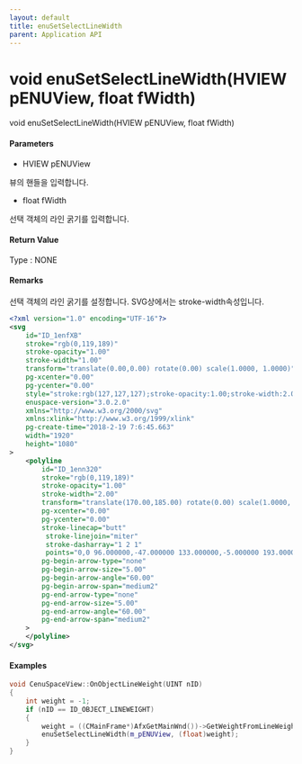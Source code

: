 ```yaml
---
layout: default
title: enuSetSelectLineWidth
parent: Application API
---
```

# void enuSetSelectLineWidth\(HVIEW pENUView, float fWidth\)

void enuSetSelectLineWidth\(HVIEW pENUView, float fWidth\)

#### Parameters

* HVIEW pENUView

뷰의 핸들을 입력합니다.

* float fWidth

선택 객체의 라인 굵기를 입력합니다.

#### Return Value

Type : NONE

#### Remarks

선택 객체의 라인 굵기를 설정합니다. SVG상에서는 stroke-width속성입니다.

```xml
<?xml version="1.0" encoding="UTF-16"?>
<svg
    id="ID_1enfXB"
    stroke="rgb(0,119,189)"
    stroke-opacity="1.00"
    stroke-width="1.00"
    transform="translate(0.00,0.00) rotate(0.00) scale(1.0000, 1.0000)"
    pg-xcenter="0.00"
    pg-ycenter="0.00"
    style="stroke:rgb(127,127,127);stroke-opacity:1.00;stroke-width:2.00;stroke-dasharray:1,1,1;"
    enuspace-version="3.0.2.0"
    xmlns="http://www.w3.org/2000/svg"
    xmlns:xlink="http://www.w3.org/1999/xlink"
    pg-create-time="2018-2-19 7:6:45.663"
    width="1920"
    height="1080"
>
    <polyline
        id="ID_1enn320"
        stroke="rgb(0,119,189)"
        stroke-opacity="1.00"
        stroke-width="2.00"
        transform="translate(170.00,185.00) rotate(0.00) scale(1.0000, 1.0000)"
        pg-xcenter="0.00"
        pg-ycenter="0.00"
        stroke-linecap="butt"
         stroke-linejoin="miter"
         stroke-dasharray="1 2 1"
         points="0,0 96.000000,-47.000000 133.000000,-5.000000 193.000000,-23.000000 260.000000,16.000000"
        pg-begin-arrow-type="none"
        pg-begin-arrow-size="5.00"
        pg-begin-arrow-angle="60.00"
        pg-begin-arrow-span="medium2"
        pg-end-arrow-type="none"
        pg-end-arrow-size="5.00"
        pg-end-arrow-angle="60.00"
        pg-end-arrow-span="medium2"
    >
    </polyline>
</svg>
```

#### Examples

```cpp
void CenuSpaceView::OnObjectLineWeight(UINT nID)
{
    int weight = -1;
    if (nID == ID_OBJECT_LINEWEIGHT)
    {
        weight = ((CMainFrame*)AfxGetMainWnd())->GetWeightFromLineWeight(ID_OBJECT_LINEWEIGHT);
        enuSetSelectLineWidth(m_pENUView, (float)weight);
    }
}
```



